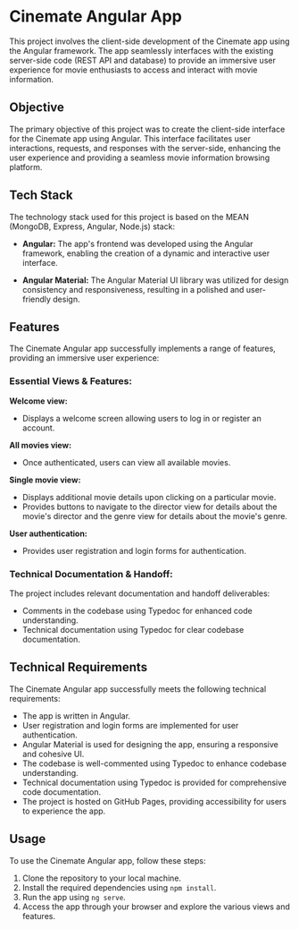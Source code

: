 # Cinemate Angular App

This project involves the client-side development of the Cinemate app using the Angular framework. The app seamlessly interfaces with the existing server-side code (REST API and database) to provide an immersive user experience for movie enthusiasts to access and interact with movie information.

## Objective

The primary objective of this project was to create the client-side interface for the Cinemate app using Angular. This interface facilitates user interactions, requests, and responses with the server-side, enhancing the user experience and providing a seamless movie information browsing platform.

## Tech Stack

The technology stack used for this project is based on the MEAN (MongoDB, Express, Angular, Node.js) stack:

- **Angular:** The app's frontend was developed using the Angular framework, enabling the creation of a dynamic and interactive user interface.

- **Angular Material:** The Angular Material UI library was utilized for design consistency and responsiveness, resulting in a polished and user-friendly design.

## Features

The Cinemate Angular app successfully implements a range of features, providing an immersive user experience:

### Essential Views & Features:

**Welcome view:**

- Displays a welcome screen allowing users to log in or register an account.

**All movies view:**

- Once authenticated, users can view all available movies.

**Single movie view:**

- Displays additional movie details upon clicking on a particular movie.
- Provides buttons to navigate to the director view for details about the movie's director and the genre view for details about the movie's genre.

**User authentication:**

- Provides user registration and login forms for authentication.

### Technical Documentation & Handoff:

The project includes relevant documentation and handoff deliverables:

- Comments in the codebase using Typedoc for enhanced code understanding.
- Technical documentation using Typedoc for clear codebase documentation.

## Technical Requirements

The Cinemate Angular app successfully meets the following technical requirements:

- The app is written in Angular.
- User registration and login forms are implemented for user authentication.
- Angular Material is used for designing the app, ensuring a responsive and cohesive UI.
- The codebase is well-commented using Typedoc to enhance codebase understanding.
- Technical documentation using Typedoc is provided for comprehensive code documentation.
- The project is hosted on GitHub Pages, providing accessibility for users to experience the app.

## Usage

To use the Cinemate Angular app, follow these steps:

1. Clone the repository to your local machine.
2. Install the required dependencies using `npm install`.
3. Run the app using `ng serve`.
4. Access the app through your browser and explore the various views and features.
